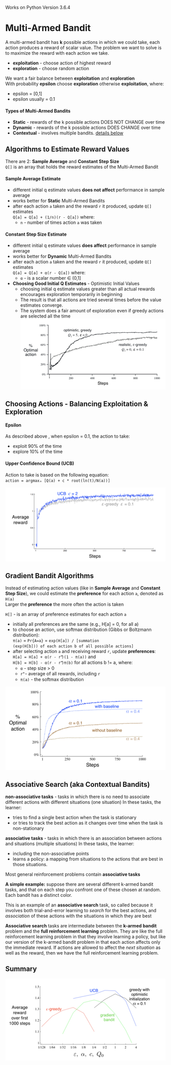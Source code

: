 Works on Python Version 3.6.4

# Multi-Armed Bandit

A multi-armed bandit has __k__ possible actions in which we could take, each action produces a reward of scalar value. The problem we want to solve is to maximize the reward with each action we take.  

- __exploitation__ - choose action of highest reward
- __exploration__ - choose random action

We want a fair balance between __exploitation__ and __exploration__  
With probability __epsilon__ choose __exploration__ otherwise __exploitation__, where:
 - epsilon = [0,1]
 - epsilon usually = 0.1
 
#### Types of Multi-Armed Bandits
- __Static__ - rewards of the k possible actions DOES NOT CHANGE over time
- __Dynamic__ - rewards of the k possible actions DOES CHANGE over time
- __Contextual__ - involves multiple bandits. [details below](#associative-search-aka-contextual-bandits)

## Algorithms to Estimate Reward Values

There are 2: __Sample Average__ and __Constant Step Size__   
<code>Q[]</code> is an array that holds the reward estimates of the Multi-Armed Bandit

#### Sample Average Estimate
- different initial q estimate values __does not affect__ performance in sample average
- works better for __Static__ Multi-Armed Bandits
- after each action <code>a</code> taken and the reward <code>r</code> it produced, update <code>Q[]</code> estimates  
  <code>Q[a] = Q[a] + (1/n)(r - Q[a])</code> where:
  - <code>n</code> - number of times action <code>a</code> was taken

#### Constant Step Size Estimate
- different initial q estimate values __does affect__ performance in sample average
- works better for __Dynamic__ Multi-Armed Bandits
- after each action <code>a</code> taken and the reward <code>r</code> it produced, update <code>Q[]</code> estimates  
  <code>Q[a] = Q[a] + α(r - Q[a])</code> where:
  - <code>α</code> - is a scalar number ∈ (0,1]
- __Choosing Good Initial Q Estimates__ - Optimistic Initial Values
  - choosing initial q estimate values greater than all actual rewards encourages exploration temporarily in beginning
  - The result is that all actions are tried several times before the value estimates converge.
  - The system does a fair amount of exploration even if greedy actions are selected all the time   
  ![Constant Step Size - Initial Q Estimates Graph.png](https://raw.githubusercontent.com/TheRealMarcusChiu/machine-learning-master-example/master/reinforcement-learning/multi-arm-bandit/readme/Constant%20Step%20Size%20-%20Initial%20Q%20Estimates%20Graph.png)

## Choosing Actions - Balancing Exploitation & Exploration

#### Epsilon  
As described above , when epsilon = 0.1, the action to take:
- exploit 90% of the time
- explore 10% of the time

#### Upper Confidence Bound (UCB)  
Action to take is based on the following equation:  
<code>action = argmaxₐ [Q(a) + c * root(ln(t)/N(a))]</code>
   
![Upper Confidence Bound - Action Selection Graph.png](https://github.com/TheRealMarcusChiu/machine-learning-master-example/blob/master/reinforcement-learning/multi-arm-bandit/readme/Upper%20Confidence%20Bound%20-%20Action%20Selection%20Graph.png?raw=true)

## Gradient Bandit Algorithms
Instead of estimating action values (like in __Sample Average__ and __Constant Step Size__), we could estimate the __preference__ for each action <code>a</code>, denoted as <code>H(a)</code>  
Larger the __preference__ the more often the action is taken

<code>H[]</code> - is an array of preference estimates for each action <code>a</code>
- initially all preferences are the same (e.g., H[a] = 0, for all a)
- to choose an action, use softmax distribution (Gibbs or Boltzmann distribution):  
<code>π(a)</code> = <code>Pr{A=a}</code> = <code>exp(H[a]) / [summation (exp(H[b])) of each action b of all possible actions]</code>
- after selecting action <code>a</code> and receiving reward <code>r</code>, update __preferences__:  
<code>H[a] = H[a] + α(r - r ⃰)(1 - π(a))</code> and  
<code>H[b] = H[b] - α(r - r ⃰)π(b)</code> for all actions b != a, where:
  - <code>α</code> - step size > 0
  - <code>r ⃰</code> - average of all rewards, including <code>r</code>
  - <code>π(a)</code> - the softmax distribution  

![gradient bandit algorithms.png](https://github.com/TheRealMarcusChiu/machine-learning-master-example/blob/master/reinforcement-learning/multi-arm-bandit/readme/gradient%20bandit%20algorithms.png?raw=true)

## Associative Search (aka Contextual Bandits)

__non-associative tasks__ - tasks in which there is no need to associate different actions with different situations (one situation)
In these tasks, the learner:
 - tries to find a single best action when the task is stationary 
 - or tries to track the best action as it changes over time when the task is non-stationary
 
__associative tasks__ - tasks in which there is an association between actions and situations (multiple situations)
In these tasks, the learner:
 - including the non-associative points
 - learns a policy: a mapping from situations to the actions that are best in those situations.
 
Most general reinforcement problems contain __associative tasks__

__A simple example:__ suppose there are several different k-armed bandit tasks, and that on each step you confront one of these chosen at random. Each bandit has a distinct color.

This is an example of an __associative search__ task, so called because it involves both trial-and-error learning to _search_ for the best actions, and _association_ of these actions with the situations in which they are best

__Associative search__ tasks are intermediate between the __k-armed bandit__ problem and the __full reinforcement learning__ problem. They are like the full reinforcement learning problem in that they involve learning a policy, but like our version of the k-armed bandit problem in that each action affects only the immediate reward. If actions are allowed to affect the _next situation_ as well as the reward, then we have the full reinforcement learning problem.
    
## Summary

![comparison.png](https://github.com/TheRealMarcusChiu/machine-learning-master-example/blob/master/reinforcement-learning/multi-arm-bandit/readme/comparison.png?raw=true)
